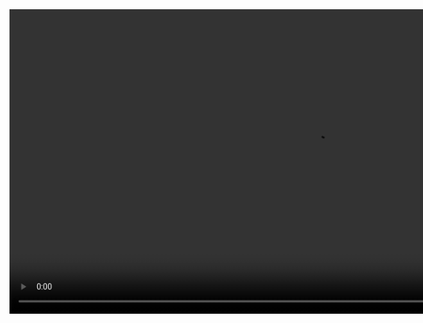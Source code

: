 <video controls width="1080">
  <source src="/task3/video/2025-07-25 01-05-58.mkv" type="video/wkv" />
  <a href="/task3/video/2025-07-25 01-05-58.mkv">WEBM</a>
  </video>